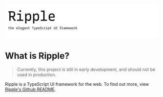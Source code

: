 <picture>
  <source media="(prefers-color-scheme: dark)" srcset="https://raw.githubusercontent.com/trueadm/ripple/master/assets/ripple-dark.png">
  <img src="https://raw.githubusercontent.com/trueadm/ripple/master/assets/ripple-light.png" alt="Ripple - the elegant UI framework for the web" />
</picture>

# What is Ripple?

> Currently, this project is still in early development, and should not be used in production.

Ripple is a TypeScript UI framework for the web. To find out more, view [Ripple's Github README](https://github.com/trueadm/ripple).